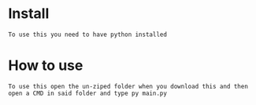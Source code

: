 # Install
    To use this you need to have python installed

# How to use
    To use this open the un-ziped folder when you download this and then open a CMD in said folder and type py main.py